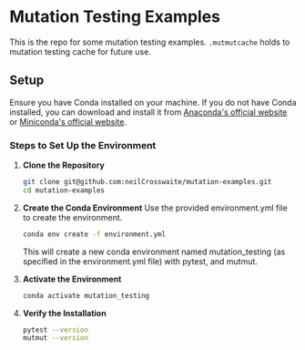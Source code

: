 # Mutation Testing Examples
This is the repo for some mutation testing examples.
`.mutmutcache` holds to mutation testing cache for future use.

## Setup
Ensure you have Conda installed on your machine. If you do not have Conda installed, you can download and install it from [Anaconda's official website](https://www.anaconda.com/products/distribution) or [Miniconda's official website](https://docs.conda.io/en/latest/miniconda.html).

### Steps to Set Up the Environment

1. **Clone the Repository**

   ```bash
   git clone git@github.com:neilCrosswaite/mutation-examples.git
   cd mutation-examples

2. **Create the Conda Environment**
    Use the provided environment.yml file to create the environment.

    ```bash
    conda env create -f environment.yml
    ``````
    This will create a new conda environment named mutation_testing (as specified in the environment.yml file) with pytest, and mutmut.

3. **Activate the Environment**
    ```bash
    conda activate mutation_testing
    ```

4. **Verify the Installation**
    ```bash
    pytest --version
    mutmut --version
    ```